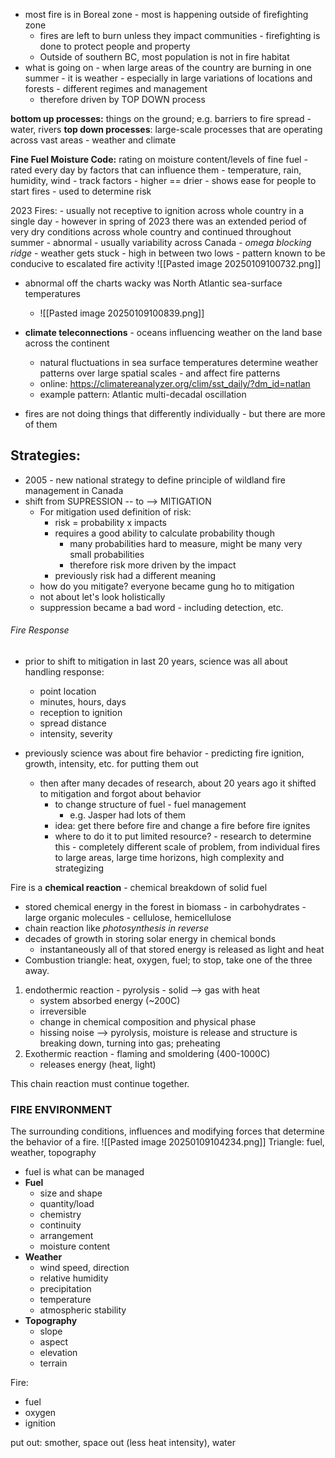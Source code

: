 - most fire is in Boreal zone - most is happening outside of firefighting zone
	- fires are left to burn unless they impact communities - firefighting is done to protect people and property
	- Outside of southern BC, most population is not in fire habitat
- what is going on - when large areas of the country are burning in one summer - it is weather - especially in large variations of locations and forests - different regimes and management 
	- therefore driven by TOP DOWN process

**bottom up processes:** things on the ground; e.g. barriers to fire spread - water, rivers
**top down processes**: large-scale processes that are operating across vast areas - weather and climate

**Fine Fuel Moisture Code:** rating on moisture content/levels of fine fuel -rated every day by factors that can influence them - temperature, rain, humidity, wind
	- track factors
	- higher == drier
	- shows ease for people to start fires
	- used to determine risk
	
2023 Fires:
	- usually not receptive to ignition across whole country in a single day - however in spring of 2023 there was an extended period of very dry conditions across whole country and continued throughout summer - abnormal - usually variability across Canada
	- *omega blocking ridge* - weather gets stuck - high in between two lows
		- pattern known to be conducive to escalated fire activity
![[Pasted image 20250109100732.png]]
- abnormal off the charts wacky was North Atlantic sea-surface temperatures 
	- ![[Pasted image 20250109100839.png]]
- **climate teleconnections** - oceans influencing weather on the land base across the continent
	- natural fluctuations in sea surface temperatures determine weather patterns over large spatial scales - and affect fire patterns
	- online: https://climatereanalyzer.org/clim/sst_daily/?dm_id=natlan
	- example pattern: Atlantic multi-decadal oscillation 

- fires are not doing things that differently individually - but there are more of them


Strategies:
-
- 2005 - new national strategy to define principle of wildland fire management in Canada
- shift from SUPRESSION -- to --> MITIGATION
	- For mitigation used definition of risk:
		-  risk = probability  x impacts
		- requires a good ability to calculate probability though
			- many probabilities hard to measure, might be many very small probabilities
			- therefore risk more driven by the impact
		- previously risk had a different meaning
	- how do you mitigate? everyone became gung ho to mitigation
	- not about let's look holistically
	- suppression became a bad word - including detection, etc.

###### Fire Response
- prior to shift to mitigation in last 20 years, science was all about handling response:
	- point location
	- minutes, hours, days
	- reception to ignition
	- spread distance
	- intensity, severity

- previously science was about fire behavior -  predicting fire ignition, growth, intensity, etc. for putting them out 
	- then after many decades of research, about 20 years ago it shifted to mitigation and forgot about behavior
		- to change structure of fuel - fuel management
			- e.g. Jasper had lots of them
		- idea: get there before fire and change a fire before fire ignites
		- where to do it to put limited resource? - research to determine this - completely different scale of problem, from individual fires to large areas, large time horizons, high complexity and strategizing


Fire is a **chemical reaction** - chemical breakdown of solid fuel
- stored chemical energy in the forest in biomass - in carbohydrates - large organic molecules - cellulose, hemicellulose
- chain reaction like *photosynthesis in reverse*
- decades of growth in storing solar energy in chemical bonds
	- instantaneously all of that stored energy is released as light and heat
- Combustion triangle: heat, oxygen, fuel; to stop, take one of the three away.
1.  endothermic reaction - pyrolysis - solid --> gas with heat
	- system absorbed energy (~200C)
	- irreversible
	- change in chemical composition and physical phase
	- hissing noise --> pyrolysis, moisture is release and structure is breaking down, turning into gas; preheating
2. Exothermic reaction - flaming and smoldering (400-1000C)
	- releases energy (heat, light)

This chain reaction must continue together.


### FIRE ENVIRONMENT
The surrounding conditions, influences and modifying forces that determine the behavior of a fire.
![[Pasted image 20250109104234.png]]
Triangle: fuel, weather, topography
- fuel is what can be managed
- **Fuel**
	- size and shape
	- quantity/load
	- chemistry
	- continuity
	- arrangement
	- moisture content
- **Weather**
	- wind speed, direction
	- relative humidity
	- precipitation
	- temperature
	- atmospheric stability
- **Topography**
	- slope
	- aspect
	- elevation
	- terrain
	
Fire:
- fuel
- oxygen
- ignition

put out: smother, space out (less heat intensity), water